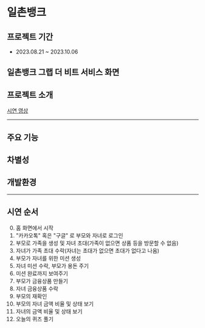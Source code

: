 # 일촌뱅크

## 프로젝트 기간
- 2023.08.21 ~ 2023.10.06

## 일촌뱅크 그랩 더 비트 서비스 화면

## 프로젝트 소개
[시연 영상]()

****

주요 기능
-

## 차별성

## 개발환경


---
## 시연 순서
0. 홈 화면에서 시작
1. "카카오톡" 혹은 "구글" 로 부모와 자녀로 로그인
2. 부모로 가족을 생성 및 자녀 초대(가족이 없으면 상품 등을 방문할 수 없음)
3. 자녀가 가족 초대 수락(자녀는 초대가 없으면 초대가 없다고 나옴)
4. 부모가 자녀를 위한 미션 생성
5. 자녀 미션 수락, 부모가 용돈 주기
6. 미션 완료까지 보여주기
7. 부모가 금융상품 만들기
8. 자녀 금융상품 수락
9. 부모의 재확인
10. 부모의 자녀 금액 비율 및 상태 보기
11. 자녀의 금액 비율 및 상태 보기
12. 오늘의 퀴즈 풀기

